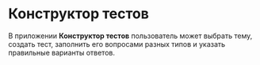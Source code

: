 # Конструктор тестов

В приложении **Конструктор тестов** пользователь может выбрать тему, создать тест, заполнить его вопросами разных типов и указать правильные варианты ответов.

